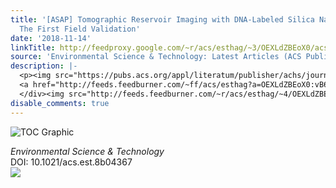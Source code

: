 ```yaml
---
title: '[ASAP] Tomographic Reservoir Imaging with DNA-Labeled Silica Nanotracers:
  The First Field Validation'
date: '2018-11-14'
linkTitle: http://feedproxy.google.com/~r/acs/esthag/~3/OEXLdZBEoX0/acs.est.8b04367
source: 'Environmental Science & Technology: Latest Articles (ACS Publications)'
description: |-
  <p><img src="https://pubs.acs.org/appl/literatum/publisher/achs/journals/content/esthag/0/esthag.ahead-of-print/acs.est.8b04367/20181114/images/medium/es-2018-04367x_0005.gif" alt="TOC Graphic"/></p><div><cite>Environmental Science & Technology</cite></div><div>DOI: 10.1021/acs.est.8b04367</div><div class="feedflare">
  <a href="http://feeds.feedburner.com/~ff/acs/esthag?a=OEXLdZBEoX0:vB6wP7EaU3c:yIl2AUoC8zA"><img src="http://feeds.feedburner.com/~ff/acs/esthag?d=yIl2AUoC8zA" border="0"></img></a>
  </div><img src="http://feeds.feedburner.com/~r/acs/esthag/~4/OEXLdZBEoX0" height="1" width="1" ...
disable_comments: true
---
```

<p><img src="https://pubs.acs.org/appl/literatum/publisher/achs/journals/content/esthag/0/esthag.ahead-of-print/acs.est.8b04367/20181114/images/medium/es-2018-04367x_0005.gif" alt="TOC Graphic"/></p><div><cite>Environmental Science & Technology</cite></div><div>DOI: 10.1021/acs.est.8b04367</div><div class="feedflare">
<a href="http://feeds.feedburner.com/~ff/acs/esthag?a=OEXLdZBEoX0:vB6wP7EaU3c:yIl2AUoC8zA"><img src="http://feeds.feedburner.com/~ff/acs/esthag?d=yIl2AUoC8zA" border="0"></img></a>
</div><img src="http://feeds.feedburner.com/~r/acs/esthag/~4/OEXLdZBEoX0" height="1" width="1" ...
